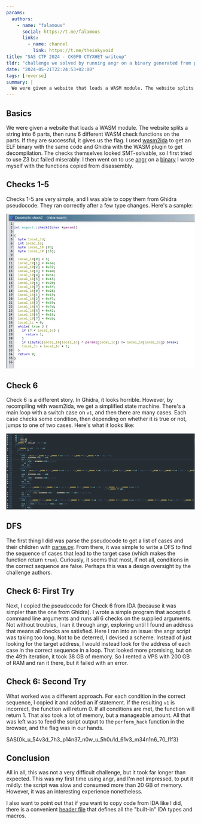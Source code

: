 ```yaml
---
params:
  authors:
    - name: "falamous"
      social: https://t.me/falamous
      links:
        - name: channel
          link: https://t.me/theinkyvoid
title: "SAS CTF 2024 - CK0P0 CTYXHET writeup"
tldr: "challenge we solved by running angr on a binary generated from pseudocode of the wasm file"
date: "2024-05-21T22:24:53+02:00"
tags: [reverse]
summary: |
  We were given a website that loads a WASM module. The website splits a string into 6 parts, then runs 6 different WASM check functions on the parts. If they are successful, it gives us the flag. I used wasm2ida to get an ELF binary with the same code and Ghidra with the WASM plugin to get decompilation. The checks themselves looked SMT-solvable, so I first tried to use Z3 but failed miserably. I then went on to use angr on a binary I wrote myself with the functions copied from disassembly.
---
```


## Basics

We were given a website that loads a WASM module. The website splits a string into 6 parts, then runs 6 different WASM check functions on the parts. If they are successful, it gives us the flag. I used [wasm2ida](https://github.com/vient/wasm2ida) to get an ELF binary with the same code and Ghidra with the WASM plugin to get decompilation. The checks themselves looked SMT-solvable, so I first tried to use Z3 but failed miserably. I then went on to use [angr](solve.py) on a [binary](sim.c) I wrote myself with the functions copied from disassembly.

## Checks 1-5

Checks 1-5 are very simple, and I was able to copy them from Ghidra pseudocode. They ran correctly after a few type changes. Here's a sample:

![Check 2 pseudocode](check2.webp)

## Check 6

Check 6 is a different story. In Ghidra, it looks horrible. However, by recompiling with wasm2ida, we get a simplified state machine. There's a main loop with a switch case on `v1`, and then there are many cases. Each case checks some condition, then depending on whether it is true or not, jumps to one of two cases. Here's what it looks like:

![Check 6 state machine](check6.webp)

## DFS

The first thing I did was parse the pseudocode to get a list of cases and their children with [parse.py](parse.py). From there, it was simple to write a DFS to find the sequence of cases that lead to the target case (which makes the function return `true`). Curiously, it seems that most, if not all, conditions in the correct sequence are false. Perhaps this was a design oversight by the challenge authors.

## Check 6: First Try

Next, I copied the pseudocode for Check 6 from IDA (because it was simpler than the one from Ghidra). I wrote a simple program that accepts 6 command line arguments and runs all 6 checks on the supplied arguments. Not without troubles, I ran it through angr, exploring until I found an address that means all checks are satisfied. Here I ran into an issue: the angr script was taking too long. Not to be deterred, I devised a scheme. Instead of just looking for the target address, I would instead look for the address of each case in the correct sequence in a loop. That looked more promising, but on the 49th iteration, it took 38 GB of memory. So I rented a VPS with 200 GB of RAM and ran it there, but it failed with an error.

## Check 6: Second Try

What worked was a different approach. For each condition in the correct sequence, I copied it and added an if statement. If the resulting `v1` is incorrect, the function will return 0. If all conditions are met, the function will return 1. That also took a lot of memory, but a manageable amount. All that was left was to feed the script output to the `perform_hack` function in the browser, and the flag was in our hands.

SAS{0k_u_54v3d_7h3_p14n37_n0w_u_5h0u1d_61v3_m34n1n6_70_l1f3}

## Conclusion

All in all, this was not a very difficult challenge, but it took far longer than expected. This was my first time using angr, and I'm not impressed, to put it mildly: the script was slow and consumed more than 20 GB of memory. However, it was an interesting experience nonetheless.

I also want to point out that if you want to copy code from IDA like I did, there is a convenient [header file](https://gist.github.com/Dliv3/d011325312292182a9674797761d2b41) that defines all the "built-in" IDA types and macros.
